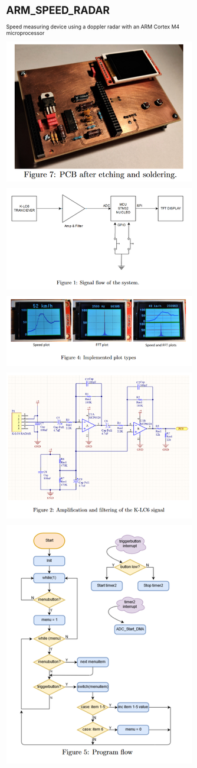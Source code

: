 # ARM_SPEED_RADAR
Speed measuring device using a doppler radar with an ARM Cortex M4 microprocessor


<p align="center">
  <img src="https://github.com/matlin975/ARM_SPEED_RADAR/blob/main/pcb.png"/>
</p>

<p align="center">
  <img src="https://github.com/matlin975/ARM_SPEED_RADAR/blob/main/overview.png"/>
</p>

<p align="center">
  <img src="https://github.com/matlin975/ARM_SPEED_RADAR/blob/main/display.png"/>
</p>

<p align="center">
  <img src="https://github.com/matlin975/ARM_SPEED_RADAR/blob/main/signal_conditioning.png"/>
</p>

<p align="center">
  <img src="https://github.com/matlin975/ARM_SPEED_RADAR/blob/main/programflow.png"/>
</p>

